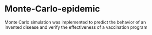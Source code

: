 # Monte-Carlo-epidemic
Monte Carlo simulation was implemented to predict the behavior of an invented disease and verify the effectiveness of a vaccination program
